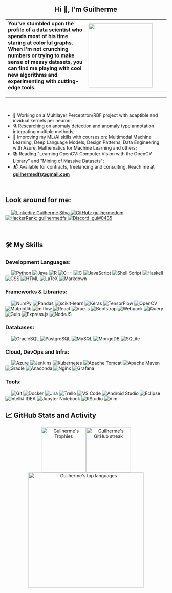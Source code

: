 <h2 align="center">Hi 👋, I'm Guilherme</h2>

<table width="100%" style="border:0px solid white; width:100%;">
<tr>
  <td width="500" style="border:0px; width:50%"><b align="left">You've stumbled upon the profile of a data scientist who spends most of his time staring at colorful graphs. When I'm not crunching numbers or trying to make sense of messy datasets, you can find me playing with cool new algorithms and experimenting with cutting-edge tools.</b>
  <td width="50%" style="border:0px; width:50%"><img src="https://media3.giphy.com/media/v1.Y2lkPTc5MGI3NjExMDJiY2M4MjZlZDhkNWFkMWIxNTI0NTFlODdlOWQyZDM1M2I5NWY1MyZjdD1n/3ov9jNziFTMfzSumAw/giphy.gif" height="200px"></td>
</tr>
</table>

-------------------

&emsp;

- 🔭 Working on a Multilayer Perceptron/RBF project with adaptible and invidual kernels per neuron;
- ⚗️ Researching on anomaly detection and anomaly type annotation integrating multiple methods;
- 🌱 Improving my ML/AI skills with courses on: Multimodal Machine Learning, Deep Language Models, Design Patterns, Data Engineering with Azure, Mathematics for Machine Learning and others;
- 📚 Reading "Learning OpenCV: Computer Vision with the OpenCV Library" and "Mining of Massive Datasets";
- 📬 Available for contracts, freelancing and consulting. Reach me at **guilhermedfs@gmail.com**

&emsp;

## Look around for me:

&emsp;
<a href="https://www.linkedin.com/in/guilhermedom">
    ![Linkedin: Guilherme Silva](https://img.shields.io/badge/-Guilherme%20Silva-blue?style=for-the-badge&logo=Linkedin&logoColor=white)
</a>
<a href="https://github.com/guilhermedom">
    ![GitHub: guilhermedom](https://img.shields.io/badge/github-%23121011.svg?style=for-the-badge&logo=github&logoColor=white)
</a>
<a href="https://www.hackerrank.com/guilhermedfs">
    ![HackerRank: guilhermedfs](https://img.shields.io/badge/-Hackerrank-2EC866?style=for-the-badge&logo=HackerRank&logoColor=white)
</a>
<a href="https://www.hackerrank.com/guilhermedfs">
    ![Discord: gui#0435](https://img.shields.io/badge/Discord-%235865F2.svg?style=for-the-badge&logo=discord&logoColor=white)
</a>

&emsp;

## 🛠️ My Skills

### Development Languages:
&emsp;
![Python](https://img.shields.io/badge/-Python-000?&logo=Python)
![Java](https://img.shields.io/badge/Java-000?&logo=java&logoColor=white)
![R](https://img.shields.io/badge/R-000?&logo=r&logoColor=white)
![C++](https://img.shields.io/badge/C++-000?&logo=c%2B%2B&logoColor=white)
![C](https://img.shields.io/badge/C-000?&logo=c&logoColor=white)
![JavaScript](https://img.shields.io/badge/-JavaScript-000?&logo=JavaScript)
![Shell Script](https://img.shields.io/badge/Shell_Script-000?&logo=gnu-bash&logoColor=white)
![Haskell](https://img.shields.io/badge/Haskell-5e5086?&logo=haskell&logoColor=white)
![CSS](https://img.shields.io/badge/-CSS-000?&logo=CSS3)
![HTML](https://img.shields.io/badge/-HTML-000?&logo=HTML5)
![LaTeX](https://img.shields.io/badge/LaTeX-000?&logo=latex&logoColor=white)
![Markdown](https://img.shields.io/badge/Markdown-000?&logo=markdown&logoColor=white)

### Frameworks & Libraries:
&emsp;
![NumPy](https://img.shields.io/badge/NumPy-%23013243.svg?&logo=numpy&logoColor=white)
![Pandas](https://img.shields.io/badge/Pandas-%23150458.svg?&logo=pandas&logoColor=white)
![scikit-learn](https://img.shields.io/badge/scikit--learn-000?&logo=scikit-learn&logoColor=white)
![Keras](https://img.shields.io/badge/Keras-000?&logo=Keras&logoColor=white)
![TensorFlow](https://img.shields.io/badge/TensorFlow-%23FF6F00.svg?&logo=TensorFlow&logoColor=white)
![OpenCV](https://img.shields.io/badge/OpenCV-%23white.svg?&logo=opencv&logoColor=white)
![Matplotlib](https://img.shields.io/badge/Matplotlib-000?&logo=Matplotlib&logoColor=black)
![mlflow](https://img.shields.io/badge/mlflow-000?&logo=numpy&logoColor=blue)
![React](https://img.shields.io/badge/-React-000?&logo=React)
![Vue.js](https://img.shields.io/badge/Vue.js-000?&logo=vuedotjs&logoColor=%234FC08D)
![Bootstrap](https://img.shields.io/badge/Bootstrap-%23563D7C.svg?&logo=bootstrap&logoColor=white)
![Webpack](https://img.shields.io/badge/webpack-%238DD6F9.svg?&logo=webpack&logoColor=black)
![jQuery](https://img.shields.io/badge/jQuery-%230769AD.svg?&logo=jquery&logoColor=white)
![Gulp](https://img.shields.io/badge/Gulp-%23CF4647.svg?&logo=gulp&logoColor=white)
![Express.js](https://img.shields.io/badge/Express.js-%23404d59.svg?&logo=express&logoColor=%2361DAFB)
![NodeJS](https://img.shields.io/badge/node.js-6DA55F?&logo=node.js&logoColor=white)

### Databases:
&emsp;
![OracleSQL](https://img.shields.io/badge/Oracle%20SQL-F80000?&logo=oracle&logoColor=white)
![PostgreSQL](https://img.shields.io/badge/-PostgreSQL-000?&logo=PostgreSQL)
![MySQL](https://img.shields.io/badge/-MySQL-000?&logo=MySQL)
![MongoDB](https://img.shields.io/badge/-MongoDB-000?&logo=MongoDB)
![SQLite](https://img.shields.io/badge/-SQLite-000?&logo=SQLite)

### Cloud, DevOps and Infra:
&emsp;
![Azure](https://img.shields.io/badge/-Azure-000?&logo=Microsoft-Azure)
![Jenkins](https://img.shields.io/badge/Jenkins-000?&logo=jenkins&logoColor=white)
![Kubernetes](https://img.shields.io/badge/-Kubernetes-000?&logo=Kubernetes)
![Apache Tomcat](https://img.shields.io/badge/Apache%20Tomcat-%23F8DC75.svg?&logo=apache-tomcat&logoColor=black)
![Apache Maven](https://img.shields.io/badge/Apache%20Maven-C71A36?&logo=Apache%20Maven&logoColor=white)
![Gradle](https://img.shields.io/badge/Gradle-02303A.svg?&logo=Gradle&logoColor=white)
![Anaconda](https://img.shields.io/badge/ANACONDA-%2344A833.svg?&logo=anaconda&logoColor=white)
![Nginx](https://img.shields.io/badge/NGINX-%23009639.svg?&logo=nginx&logoColor=white)
![Grafana](https://img.shields.io/badge/-Grafana-000?&logo=Grafana)

### Tools:
&emsp;
![Git](https://img.shields.io/badge/-Git-000?&logo=Git)
![Docker](https://img.shields.io/badge/-Docker-000?&logo=Docker)
![Jira](https://img.shields.io/badge/-Jira-000?&logo=Jira)
![Trello](https://img.shields.io/badge/Trello-000?&logo=Trello&logoColor=white)
![VS Code](https://img.shields.io/badge/-VS%20Code-000?&logo=Visual-Studio-Code)
![Android Studio](https://img.shields.io/badge/Android%20Studio-3DDC84.svg?&logo=android-studio&logoColor=white)
![Eclipse](https://img.shields.io/badge/Eclipse-FE7A16.svg?&logo=Eclipse&logoColor=white)
![IntelliJ IDEA](https://img.shields.io/badge/IntelliJ%20IDEA-000000.svg?&logo=intellij-idea&logoColor=white)
![Jupyter Notebook](https://img.shields.io/badge/Jupyter-%23FA0F00.svg?&logo=jupyter&logoColor=white)
![RStudio](https://img.shields.io/badge/RStudio-4285F4?&logo=rstudio&logoColor=white)
![Vim](https://img.shields.io/badge/Vim-%2311AB00.svg?&logo=vim&logoColor=white)

## 📈 GitHub Stats and Activity

<div id="github-stats" align="center">
  <img alt="Guilherme's Trophies" src="https://github-profile-trophy.vercel.app/?username=guilhermedom&title=MultiLanguage,Commits,Repositories&column=3&theme=gruvbox&no-frame=true" height="140px"/><img alt="Guilherme's GitHub streak" src="https://github-readme-streak-stats.herokuapp.com/?user=guilhermedom&theme=gruvbox&hide_border=true" height="140px"/>
</div>

<div id="top-languages" align="center">
  <img alt="Guilherme's top languages" style="text-align: center" src="https://github-readme-stats.vercel.app/api/top-langs/?username=guilhermedom&hide=jupyter%20notebook&langs_count=10&exclude_repo=prim-kruskal-clustering,game-token,offloading-fibonacci,flappy-bird-clone,grafos-dijkstra,videopoker,mips-cpu-simulator,bozo-dice-game,simple-chain-code&theme=gruvbox&hide_border=true" height="360px"/>
</div>


